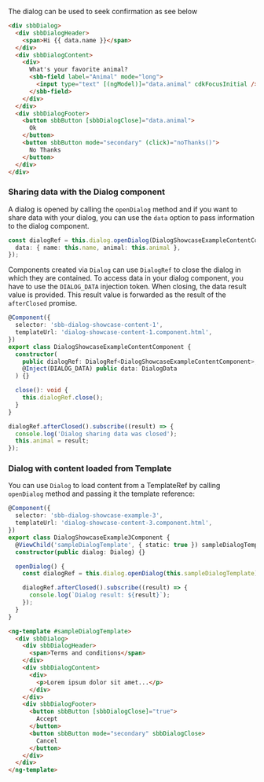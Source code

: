 The dialog can be used to seek confirmation as see below

```html
<div sbbDialog>
  <div sbbDialogHeader>
    <span>Hi {{ data.name }}</span>
  </div>
  <div sbbDialogContent>
    <div>
      What's your favorite animal?
      <sbb-field label="Animal" mode="long">
        <input type="text" [(ngModel)]="data.animal" cdkFocusInitial />
      </sbb-field>
    </div>
  </div>
  <div sbbDialogFooter>
    <button sbbButton [sbbDialogClose]="data.animal">
      Ok
    </button>
    <button sbbButton mode="secondary" (click)="noThanks()">
      No Thanks
    </button>
  </div>
</div>
```

### Sharing data with the Dialog component

A dialog is opened by calling the `openDialog` method and if you want to share data with your dialog,
you can use the `data` option to pass information to the dialog component.

```ts
const dialogRef = this.dialog.openDialog(DialogShowcaseExampleContentComponent, {
  data: { name: this.name, animal: this.animal },
});
```

Components created via `Dialog` can use `DialogRef` to close the dialog in which they are
contained. To access data in your dialog component, you have to use the `DIALOG_DATA` injection
token. When closing, the data result value is provided. This result value is forwarded as the
result of the `afterClosed` promise.

```ts
@Component({
  selector: 'sbb-dialog-showcase-content-1',
  templateUrl: 'dialog-showcase-content-1.component.html',
})
export class DialogShowcaseExampleContentComponent {
  constructor(
    public dialogRef: DialogRef<DialogShowcaseExampleContentComponent>,
    @Inject(DIALOG_DATA) public data: DialogData
  ) {}

  close(): void {
    this.dialogRef.close();
  }
}
```

```ts
dialogRef.afterClosed().subscribe((result) => {
  console.log('Dialog sharing data was closed');
  this.animal = result;
});
```

### Dialog with content loaded from Template

You can use `Dialog` to load content from a TemplateRef by calling `openDialog` method and
passing it the template reference:

```ts
@Component({
  selector: 'sbb-dialog-showcase-example-3',
  templateUrl: 'dialog-showcase-content-3.component.html',
})
export class DialogShowcaseExample3Component {
  @ViewChild('sampleDialogTemplate', { static: true }) sampleDialogTemplate: TemplateRef<any>;
  constructor(public dialog: Dialog) {}

  openDialog() {
    const dialogRef = this.dialog.openDialog(this.sampleDialogTemplate);

    dialogRef.afterClosed().subscribe((result) => {
      console.log(`Dialog result: ${result}`);
    });
  }
}
```

```html
<ng-template #sampleDialogTemplate>
  <div sbbDialog>
    <div sbbDialogHeader>
      <span>Terms and conditions</span>
    </div>
    <div sbbDialogContent>
      <div>
        <p>Lorem ipsum dolor sit amet...</p>
      </div>
    </div>
    <div sbbDialogFooter>
      <button sbbButton [sbbDialogClose]="true">
        Accept
      </button>
      <button sbbButton mode="secondary" sbbDialogClose>
        Cancel
      </button>
    </div>
  </div>
</ng-template>
```

